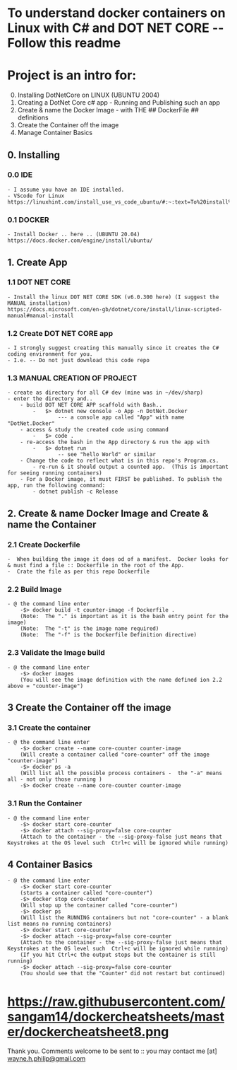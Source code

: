 # To understand docker containers on Linux with C# and DOT NET CORE -- Follow this readme #


# Project is an intro for: #
0. Installing DotNetCore on LINUX (UBUNTU 2004)
1. Creating a DotNet Core c# app - Running and Publishing such an app
2. Create & name the Docker Image - with THE ## DockerFile ## definitions
3. Create the Container off the image
4. Manage Container Basics

## 0. Installing  ##
### 0.0 IDE ###
    - I assume you have an IDE installed.
    - VScode for Linux
    https://linuxhint.com/install_use_vs_code_ubuntu/#:~:text=To%20install%20Visual%20Studio%20Code%20through%20GUI%2C%20Firstly%2C%20open%20Software,it%20to%20start%20the%20process.
### 0.1 DOCKER ###
    - Install Docker .. here .. (UBUNTU 20.04)
    https://docs.docker.com/engine/install/ubuntu/
## 1. Create App  ##
### 1.1 DOT NET CORE ###
    - Install the linux DOT NET CORE SDK (v6.0.300 here) (I suggest the MANUAL installation)
    https://docs.microsoft.com/en-gb/dotnet/core/install/linux-scripted-manual#manual-install
### 1.2 Create DOT NET CORE app ###
    - I strongly suggest creating this manually since it creates the C# coding environment for you.
    - I.e. -- Do not just download this code repo
### 1.3 MANUAL CREATION OF PROJECT ###
    - create as directory for all C# dev (mine was in ~/dev/sharp)
    - enter the directory and..
        - build DOT NET CORE APP scaffold with Bash..
            -   $> dotnet new console -o App -n DotNet.Docker
                    --- a console app called "App" with name "DotNet.Docker"
        - access & study the created code using command
            -   $> code .
        - re-access the bash in the App directory & run the app with
            -   $> dotnet run
                    -- see "hello World" or similar
        - Change the code to reflect what is in this repo's Program.cs.
            - re-run & it should output a counted app.  (This is important for seeing running containers)
        - For a Docker image, it must FIRST be published. To publish the app, run the following command:
            - dotnet publish -c Release
## 2. Create & name Docker Image and Create & name the Container  ##
### 2.1 Create Dockerfile ###
    -  When building the image it does od of a manifest.  Docker looks for & must find a file :: Dockerfile in the root of the App.
    -  Crate the file as per this repo Dockerfile
### 2.2 Build Image ###
    - @ the command line enter
        -$> docker build -t counter-image -f Dockerfile .
        (Note:  The "." is important as it is the bash entry point for the image)
        (Note:  The "-t" is the image name required)
        (Note:  The "-f" is the Dockerfile Definition directive)
### 2.3 Validate the  Image build ###
    - @ the command line enter
        -$> docker images
        (You will see the image definition with the name defined ion 2.2 above = "counter-image")
## 3 Create the Container off the image ##
### 3.1 Create the container ###
    - @ the command line enter
        -$> docker create --name core-counter counter-image
        (Will create a container called "core-counter" off the image "counter-image")
        -$> docker ps -a
        (Will list all the possible process containers -  the "-a" means all - not only those running )
        -$> docker create --name core-counter counter-image
### 3.1 Run the Container ###
    - @ the command line enter
        -$> docker start core-counter
        -$> docker attach --sig-proxy=false core-counter
        (Attach to the container - the --sig-proxy-false just means that Keystrokes at the OS level such  Ctrl+c will be ignored while running)
## 4 Container Basics ##
    - @ the command line enter
        -$> docker start core-counter
        (starts a container called "core-counter")
        -$> docker stop core-counter
        (Will stop up the container called "core-counter")
        -$> docker ps
        (Will list the RUNNING containers but not "core-counter" - a blank list means no running containers)
        -$> docker start core-counter
        -$> docker attach --sig-proxy=false core-counter
        (Attach to the container - the --sig-proxy-false just means that Keystrokes at the OS level such  Ctrl+c will be ignored while running)
        (If you hit Ctrl+c the output stops but the container is still running)
        -$> docker attach --sig-proxy=false core-counter
        (You should see that the "Counter" did not restart but continued)
# https://raw.githubusercontent.com/sangam14/dockercheatsheets/master/dockercheatsheet8.png #

Thank you. Comments welcome to be sent to :: you may contact me [at] wayne.h.philip@gmail.com

